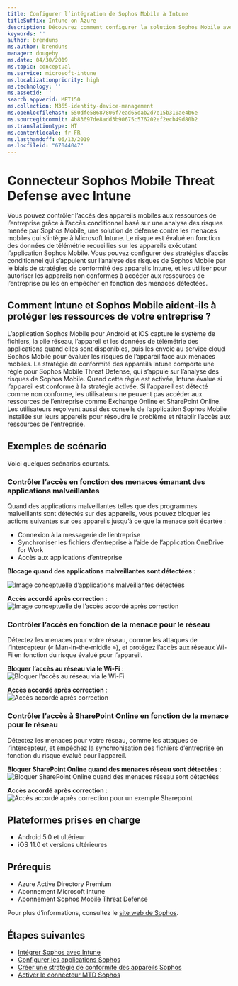 ```yaml
---
title: Configurer l’intégration de Sophos Mobile à Intune
titleSuffix: Intune on Azure
description: Découvrez comment configurer la solution Sophos Mobile avec Microsoft Intune pour contrôler l’accès des appareils mobiles aux ressources de votre entreprise.
keywords: ''
author: brenduns
ms.author: brenduns
manager: dougeby
ms.date: 04/30/2019
ms.topic: conceptual
ms.service: microsoft-intune
ms.localizationpriority: high
ms.technology: ''
ms.assetid: ''
search.appverid: MET150
ms.collection: M365-identity-device-management
ms.openlocfilehash: 550dfe58687806f7ead65dab2d7e15b310ae4b6e
ms.sourcegitcommit: 4b83697de8add3b90675c576202ef2ecb49d80b2
ms.translationtype: HT
ms.contentlocale: fr-FR
ms.lasthandoff: 06/13/2019
ms.locfileid: "67044047"
---
```

# <a name="sophos-mobile-threat-defense-connector-with-intune"></a>Connecteur Sophos Mobile Threat Defense avec Intune
Vous pouvez contrôler l’accès des appareils mobiles aux ressources de l’entreprise grâce à l’accès conditionnel basé sur une analyse des risques menée par Sophos Mobile, une solution de défense contre les menaces mobiles qui s’intègre à Microsoft Intune. Le risque est évalué en fonction des données de télémétrie recueillies sur les appareils exécutant l’application Sophos Mobile.
Vous pouvez configurer des stratégies d’accès conditionnel qui s’appuient sur l’analyse des risques de Sophos Mobile par le biais de stratégies de conformité des appareils Intune, et les utiliser pour autoriser les appareils non conformes à accéder aux ressources de l’entreprise ou les en empêcher en fonction des menaces détectées.

## <a name="how-do-intune-and-sophos-mobile-help-protect-your-company-resources"></a>Comment Intune et Sophos Mobile aident-ils à protéger les ressources de votre entreprise ?
L’application Sophos Mobile pour Android et iOS capture le système de fichiers, la pile réseau, l’appareil et les données de télémétrie des applications quand elles sont disponibles, puis les envoie au service cloud Sophos Mobile pour évaluer les risques de l’appareil face aux menaces mobiles.
La stratégie de conformité des appareils Intune comporte une règle pour Sophos Mobile Threat Defense, qui s’appuie sur l’analyse des risques de Sophos Mobile. Quand cette règle est activée, Intune évalue si l’appareil est conforme à la stratégie activée. Si l’appareil est détecté comme non conforme, les utilisateurs ne peuvent pas accéder aux ressources de l’entreprise comme Exchange Online et SharePoint Online. Les utilisateurs reçoivent aussi des conseils de l’application Sophos Mobile installée sur leurs appareils pour résoudre le problème et rétablir l’accès aux ressources de l’entreprise.  

## <a name="sample-scenarios"></a>Exemples de scénario
Voici quelques scénarios courants.  
### <a name="control-access-based-on-threats-from-malicious-apps"></a>Contrôler l’accès en fonction des menaces émanant des applications malveillantes
Quand des applications malveillantes telles que des programmes malveillants sont détectés sur des appareils, vous pouvez bloquer les actions suivantes sur ces appareils jusqu’à ce que la menace soit écartée :
- Connexion à la messagerie de l’entreprise
- Synchroniser les fichiers d’entreprise à l’aide de l’application OneDrive for Work
- Accès aux applications d’entreprise

**Blocage quand des applications malveillantes sont détectées** :
 
![Image conceptuelle d’applications malveillantes détectées](./media/sophos-mtd-connector/sophos_malicious_apps_blocked.png)  

**Accès accordé après correction** :  
![Image conceptuelle de l’accès accordé après correction](./media/sophos-mtd-connector/sophos_malicious_apps_unblocked.png)

### <a name="control-access-based-on-threat-to-network"></a>Contrôler l’accès en fonction de la menace pour le réseau  
Détectez les menaces pour votre réseau, comme les attaques de l’intercepteur (« Man-in-the-middle »), et protégez l’accès aux réseaux Wi-Fi en fonction du risque évalué pour l’appareil.  

**Bloquer l’accès au réseau via le Wi-Fi** :  
![Bloquer l’accès au réseau via le Wi-Fi](./media/sophos-mtd-connector/sophos_network_wifi_blocked.png)

**Accès accordé après correction** :   
![Accès accordé après correction](./media/sophos-mtd-connector/sophos_network_wifi_unblocked.png)  

### <a name="control-access-to-sharepoint-online-based-on-threat-to-network"></a>Contrôler l’accès à SharePoint Online en fonction de la menace pour le réseau  
Détectez les menaces pour votre réseau, comme les attaques de l’intercepteur, et empêchez la synchronisation des fichiers d’entreprise en fonction du risque évalué pour l’appareil.  

**Bloquer SharePoint Online quand des menaces réseau sont détectées** :   
![Bloquer SharePoint Online quand des menaces réseau sont détectées](./media/sophos-mtd-connector/sophos_network_spo_blocked.png)  

**Accès accordé après correction** :  
![Accès accordé après correction pour un exemple Sharepoint](./media/sophos-mtd-connector/sophos_network_spo_unblocked.png)  

## <a name="supported-platforms"></a>Plateformes prises en charge  
- Android 5.0 et ultérieur
- iOS 11.0 et versions ultérieures

## <a name="prerequisites"></a>Prérequis  
- Azure Active Directory Premium
- Abonnement Microsoft Intune 
- Abonnement Sophos Mobile Threat Defense

Pour plus d’informations, consultez le [site web de Sophos](https://www.sophos.com/products/mobile-control).  

## <a name="next-steps"></a>Étapes suivantes  
- [Intégrer Sophos avec Intune](sophos-mtd-connector-integration.md)
- [Configurer les applications Sophos](mtd-apps-ios-app-configuration-policy-add-assign.md)
- [Créer une stratégie de conformité des appareils Sophos](mtd-device-compliance-policy-create.md)
- [Activer le connecteur MTD Sophos](mtd-connector-enable.md)

